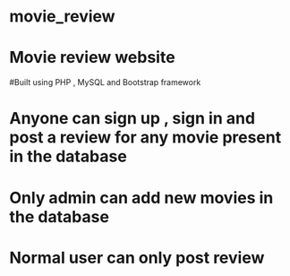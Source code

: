 # movie_review

# Movie review website 

#Built using PHP , MySQL and Bootstrap framework

# Anyone can sign up , sign in and post a review for any movie present in the database

# Only admin can add new movies in the database

# Normal user can only post review 
